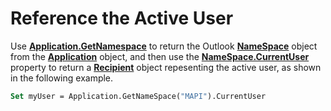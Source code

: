 
# Reference the Active User

Use  **[Application.GetNamespace](6175d0d9-5a61-ce45-35c0-b70895d757b3.md)** to return the Outlook **[NameSpace](f0dcaa19-07f5-5d42-a3bf-2e42b7885644.md)** object from the **[Application](797003e7-ecd1-eccb-eaaf-32d6ddde8348.md)** object, and then use the **[NameSpace.CurrentUser](d6884fcf-c1de-23f4-8d91-02c8f9fd5253.md)** property to return a **[Recipient](8cee4d79-ec55-52a4-710b-6456944ca86d.md)** object repesenting the active user, as shown in the following example.


```vb
Set myUser = Application.GetNameSpace("MAPI").CurrentUser
```

